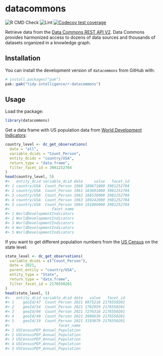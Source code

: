 
<!-- README.md is generated from README.Rmd. Please edit that file -->

# datacommons

<!-- badges: start -->

<!-- [![CRAN status](https://www.r-pkg.org/badges/version/uisapi)](https://cran.r-project.org/package=datacommons)
[![CRAN downloads](https://cranlogs.r-pkg.org/badges/uisapi)](https://cran.r-project.org/package=datacommons) -->

![R CMD
Check](https://github.com/tidy-intelligence/r-datacommons/actions/workflows/R-CMD-check.yaml/badge.svg)
![Lint](https://github.com/tidy-intelligence/r-datacommons/actions/workflows/lint.yaml/badge.svg)
[![Codecov test
coverage](https://codecov.io/gh/tidy-intelligence/r-datacommons/graph/badge.svg)](https://app.codecov.io/gh/tidy-intelligence/r-datacommons)
<!-- badges: end -->

Retrieve data from the [Data Commons REST API
V2](https://docs.datacommons.org/api/rest/v2/). Data Commons provides
harmonized access to dozens of data sources and thousands of datasets
organized in a knowledge graph.

## Installation

<!-- You can install `datacommons` from [CRAN](https://cran.r-project.org/package=datacommons) via:
&#10;
``` r
install.packages("datacommons")
```
-->

You can install the development version of `datacommons` from GitHub
with:

``` r
# install.packages("pak")
pak::pak("tidy-intelligence/r-datacommons")
```

## Usage

Load the package:

``` r
library(datacommons)
```

Get a data frame with US population data from [World Development
Indicators](https://datacommons.org/browser/dc/base/WorldDevelopmentIndicators):

``` r
country_level <- dc_get_observations(
  date = "all",
  variable_dcids = "Count_Person",
  entity_dcids = "country/USA",
  return_type = "data.frame",
  filter_facet_id = 3981252704
)
head(country_level, 5)
#>   entity_dcid variable_dcid date     value   facet_id
#> 1 country/USA  Count_Person 1960 180671000 3981252704
#> 2 country/USA  Count_Person 1961 183691000 3981252704
#> 3 country/USA  Count_Person 1962 186538000 3981252704
#> 4 country/USA  Count_Person 1963 189242000 3981252704
#> 5 country/USA  Count_Person 1964 191889000 3981252704
#>                   facet_name
#> 1 WorldDevelopmentIndicators
#> 2 WorldDevelopmentIndicators
#> 3 WorldDevelopmentIndicators
#> 4 WorldDevelopmentIndicators
#> 5 WorldDevelopmentIndicators
```

If you want to get different population numbers from the [US
Census](https://datacommons.org/browser/dc/base/USCensusPEP_Annual_Population)
on the state level:

``` r
state_level <- dc_get_observations(
  variable_dcids = c("Count_Person"),
  date = 2021,
  parent_entity = "country/USA",
  entity_type = "State",
  return_type = "data.frame",
  filter_facet_id = 2176550201
)
head(state_level, 5)
#>   entity_dcid variable_dcid date   value   facet_id
#> 1    geoId/47  Count_Person 2021 6975218 2176550201
#> 2    geoId/54  Count_Person 2021 1782959 2176550201
#> 3    geoId/04  Count_Person 2021 7276316 2176550201
#> 4    geoId/40  Count_Person 2021 3986639 2176550201
#> 5    geoId/19  Count_Person 2021 3193079 2176550201
#>                      facet_name
#> 1 USCensusPEP_Annual_Population
#> 2 USCensusPEP_Annual_Population
#> 3 USCensusPEP_Annual_Population
#> 4 USCensusPEP_Annual_Population
#> 5 USCensusPEP_Annual_Population
```
